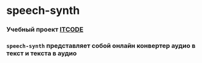 # speech-synth

### Учебный проект [ITCODE](https://itcodegroup.ru/)

### `speech-synth` представляет собой онлайн конвертер аудио в текст и текста в аудио
